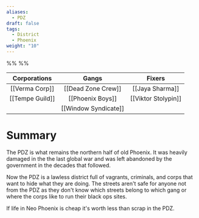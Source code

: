 ```yaml
---
aliases:
  - PDZ
draft: false
tags:
  - District
  - Phoenix
weight: "10"
---
```

%%
%%


|  Corporations   |        Gangs         |       Fixers        |
|:---------------:|:--------------------:|:-------------------:|
| [[Verma Corp]]  |  [[Dead Zone Crew]]   |   [[Jaya Sharma]]   |
| [[Tempe Guild]] |   [[Phoenix Boys]]   | [[Viktor Stolypin]] |
|                 | [[Window Syndicate]] |                     |

# Summary

The PDZ is what remains the northern half of old Phoenix. It was heavily damaged in the the last global war and was left abandoned by the government in the decades that followed.

Now the PDZ is a lawless district full of vagrants, criminals, and corps that want to hide what they are doing. The streets aren't safe for anyone not from the PDZ as they don't know which streets belong to which gang or where the corps like to run their black ops sites.

If life in Neo Phoenix is cheap it's worth less than scrap in the PDZ.